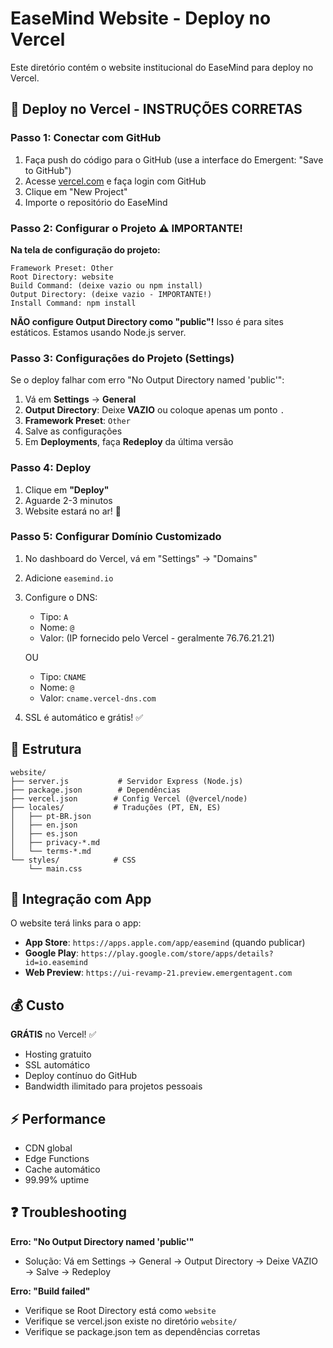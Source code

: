 # EaseMind Website - Deploy no Vercel

Este diretório contém o website institucional do EaseMind para deploy no Vercel.

## 🚀 Deploy no Vercel - INSTRUÇÕES CORRETAS

### Passo 1: Conectar com GitHub
1. Faça push do código para o GitHub (use a interface do Emergent: "Save to GitHub")
2. Acesse [vercel.com](https://vercel.com) e faça login com GitHub
3. Clique em "New Project"
4. Importe o repositório do EaseMind

### Passo 2: Configurar o Projeto ⚠️ IMPORTANTE!

**Na tela de configuração do projeto:**

```
Framework Preset: Other
Root Directory: website
Build Command: (deixe vazio ou npm install)
Output Directory: (deixe vazio - IMPORTANTE!)
Install Command: npm install
```

**NÃO configure Output Directory como "public"!** Isso é para sites estáticos. Estamos usando Node.js server.

### Passo 3: Configurações do Projeto (Settings)

Se o deploy falhar com erro "No Output Directory named 'public'":

1. Vá em **Settings** → **General**
2. **Output Directory**: Deixe **VAZIO** ou coloque apenas um ponto `.`
3. **Framework Preset**: `Other`
4. Salve as configurações
5. Em **Deployments**, faça **Redeploy** da última versão

### Passo 4: Deploy

1. Clique em **"Deploy"**
2. Aguarde 2-3 minutos
3. Website estará no ar! 🎉

### Passo 5: Configurar Domínio Customizado
1. No dashboard do Vercel, vá em "Settings" → "Domains"
2. Adicione `easemind.io`
3. Configure o DNS:
   - Tipo: `A`
   - Nome: `@`
   - Valor: (IP fornecido pelo Vercel - geralmente 76.76.21.21)
   
   OU
   
   - Tipo: `CNAME`
   - Nome: `@`
   - Valor: `cname.vercel-dns.com`

4. SSL é automático e grátis! ✅

## 📁 Estrutura

```
website/
├── server.js           # Servidor Express (Node.js)
├── package.json        # Dependências
├── vercel.json        # Config Vercel (@vercel/node)
├── locales/           # Traduções (PT, EN, ES)
│   ├── pt-BR.json
│   ├── en.json
│   ├── es.json
│   ├── privacy-*.md
│   └── terms-*.md
└── styles/            # CSS
    └── main.css
```

## 🔗 Integração com App

O website terá links para o app:
- **App Store**: `https://apps.apple.com/app/easemind` (quando publicar)
- **Google Play**: `https://play.google.com/store/apps/details?id=io.easemind`
- **Web Preview**: `https://ui-revamp-21.preview.emergentagent.com`

## 💰 Custo

**GRÁTIS** no Vercel! ✅
- Hosting gratuito
- SSL automático
- Deploy contínuo do GitHub
- Bandwidth ilimitado para projetos pessoais

## ⚡ Performance

- CDN global
- Edge Functions
- Cache automático
- 99.99% uptime

## ❓ Troubleshooting

**Erro: "No Output Directory named 'public'"**
- Solução: Vá em Settings → General → Output Directory → Deixe VAZIO → Salve → Redeploy

**Erro: "Build failed"**
- Verifique se Root Directory está como `website`
- Verifique se vercel.json existe no diretório `website/`
- Verifique se package.json tem as dependências corretas
